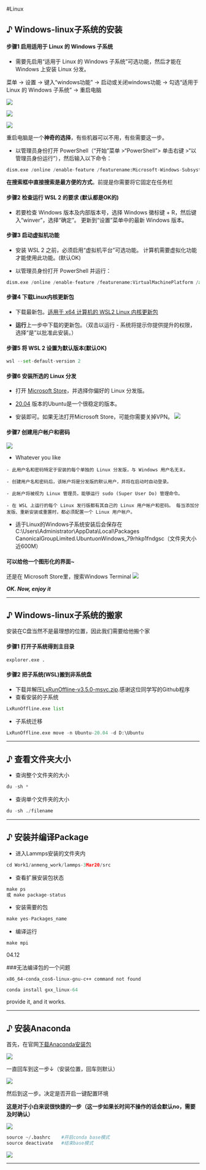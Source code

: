 #Linux

## ♪ Windows-linux子系统的安装

#### 步骤1 启用适用于 Linux 的 Windows 子系统

- 需要先启用“适用于 Linux 的 Windows 子系统”可选功能，然后才能在 Windows 上安装 Linux 分发。

菜单 -> 设置 -> 键入“windows功能” -> 启动或关闭windows功能 -> 勾选“适用于 Linux 的 Windows 子系统” -> 重启电脑

![](https://img2018.cnblogs.com/blog/1244179/201812/1244179-20181228134938823-1319666346.png)

![](https://img2018.cnblogs.com/blog/1244179/201812/1244179-20181228135058021-928473670.png)

![](https://img2018.cnblogs.com/blog/1244179/201812/1244179-20181228135400930-1592101849.png)


重启电脑是一个**神奇的选择**，有些机器可以不用，有些需要这一步。

- 以管理员身份打开 PowerShell（“开始”菜单 >“PowerShell”> 单击右键 >“以管理员身份运行”），然后输入以下命令：
```python
dism.exe /online /enable-feature /featurename:Microsoft-Windows-Subsystem-Linux /all /norestart
```

**在搜索框中直接搜索是最方便的方式**。前提是你需要将它固定在任务栏

#### 步骤2 检查运行 WSL 2 的要求 (默认都是OK的)

- 若要检查 Windows 版本及内部版本号，选择 Windows 徽标键 + R，然后键入“winver”，选择“确定”。 更新到“设置”菜单中的最新 Windows 版本。

#### 步骤3 启动虚拟机功能

- 安装 WSL 2 之前，必须启用“虚拟机平台”可选功能。 计算机需要虚拟化功能才能使用此功能。(默认OK)

- 以管理员身份打开 PowerShell 并运行：
```python
dism.exe /online /enable-feature /featurename:VirtualMachinePlatform /all /norestart
```

#### 步骤4 下载Linux内核更新包

- 下载最新包。[适用于 x64 计算机的 WSL2 Linux 内核更新包](https://wslstorestorage.blob.core.windows.net/wslblob/wsl_update_x64.msi)

- **运行**上一步中下载的更新包。（双击以运行 - 系统将提示你提供提升的权限，选择“是”以批准此安装。）

#### 步骤5 将 WSL 2 设置为默认版本(默认OK)
```python
wsl --set-default-version 2
```

#### 步骤6 安装所选的 Linux 分发

- 打开 [Microsoft Store](https://aka.ms/wslstore)，并选择你偏好的 Linux 分发版。

- [20.04](https://www.microsoft.com/en-us/p/ubuntu-2004-lts/9n6svws3rx71?rtc=1#activetab=pivot:overviewtab) 版本的Ubuntu是一个很稳定的版本。

- 安装即可。如果无法打开Microsoft Store，可能你需要关掉VPN。
![](https://img2018.cnblogs.com/blog/1244179/201812/1244179-20181228140138967-281402613.png)

#### 步骤7 创建用户帐户和密码
![](https://img2018.cnblogs.com/blog/1244179/201812/1244179-20181228140309955-1004055466.png)
- Whatever you like

```
- 此用户名和密码特定于安装的每个单独的 Linux 分发版，与 Windows 用户名无关。

- 创建用户名和密码后，该帐户将是分发版的默认用户，并将在启动时自动登录。

- 此帐户将被视为 Linux 管理员，能够运行 sudo (Super User Do) 管理命令。

- 在 WSL 上运行的每个 Linux 发行版都有其自己的 Linux 用户帐户和密码。 每当添加分发版、重新安装或重置时，都必须配置一个 Linux 用户帐户。
```
- 适于Linux的Windows子系统安装后会保存在C:\Users\Administrator\AppData\Local\Packages\
CanonicalGroupLimited.UbuntuonWindows_79rhkp1fndgsc（文件夹大小近600M）

#### 可以给他一个图形化的界面~

还是在 Microsoft Store里，搜索Windows Terminal
![](https://img-blog.csdnimg.cn/20200621172631340.png?x-oss-process=image/watermark,type_ZmFuZ3poZW5naGVpdGk,shadow_10,text_aHR0cHM6Ly9ibG9nLmNzZG4ubmV0L3UwMTQ3OTIzMDE=,size_16,color_FFFFFF,t_70)


***OK. Now, enjoy it***
 
---

## ♪ Windows-linux子系统的搬家

安装在C盘当然不是最理想的位置，因此我们需要给他搬个家

#### 步骤1 打开子系统得到主目录

```python
explorer.exe .
```

#### 步骤2 把子系统(WSL)搬到非系统盘

- 下载并解压[LxRunOffline-v3.5.0-msvc.zip](https://github.com/DDoSolitary/LxRunOffline/releases/tag/v3.5.0).感谢这位同学写的Github程序
- 查看安装的子系统

```python
LxRunOffline.exe list
```

- 子系统迁移

```python
LxRunOffline.exe move -n Ubuntu-20.04 -d D:\Ubuntu
```

---

## ♪ 查看文件夹大小

- 查询整个文件夹的大小
```python
du -sh *
```

- 查询单个文件夹的大小
```python
du -sh ./filename
```
---

## ♪ 安装并编译Package

- 进入Lammps安装的文件夹内

```python
cd Work1/anmeng_work/lammps-3Mar20/src
```

- 查看扩展安装包状态

```python
make ps
或 make package-status
```

- 安装需要的包

```python
make yes-Packages_name
```

- 编译运行

```python
make mpi
```

04.12

###无法编译包的一个问题

`x86_64-conda_cos6-linux-gnu-c++ command not found`

```python
conda install gxx_linux-64
```

provide it, and it works.

---

## ♪ 安装Anaconda

首先，在官网[下载Anaconda安装包](https://www.anaconda.com/products/distribution#Downloads)

![](https://pic.imgdb.cn/item/62470d4127f86abb2a2fb155.png)

一直回车到这一步↓（安装位置，回车则默认）

![](https://pic.imgdb.cn/item/62470e1a27f86abb2a31c26a.png)

然后到这一步。决定是否开启一键配置环境

**这是对于小白来说很快捷的一步（这一步如果长时间不操作的话会默认no，需要及时确认）**

![](https://pic.imgdb.cn/item/62470e5027f86abb2a323e38.png)

```python
source ~/.bashrc	#开启conda base模式
source deactivate	#结束base模式
```

![](https://pic.imgdb.cn/item/6247104927f86abb2a369d27.png)

---
























